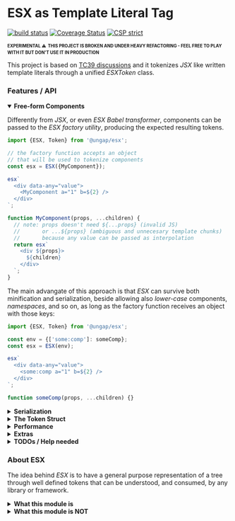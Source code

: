 # ESX as Template Literal Tag

[![build status](https://github.com/ungap/esx/actions/workflows/node.js.yml/badge.svg)](https://github.com/ungap/esx/actions) [![Coverage Status](https://coveralls.io/repos/github/ungap/esx/badge.svg?branch=main)](https://coveralls.io/github/ungap/esx?branch=main) [![CSP strict](https://webreflection.github.io/csp/strict.svg)](https://webreflection.github.io/csp/#-csp-strict)

<sup><sub>**EXPERIMENTAL** ⚠</sub></sup> <sup><sub>**THIS PROJECT IS BROKEN AND UNDER HEAVY REFACTORING - FEEL FREE TO PLAY WITH IT BUT DON'T USE IT IN PRODUCTION**</sub></sup>

This project is based on [TC39 discussions](https://es.discourse.group/t/proposal-esx-as-core-js-feature/1511) and it tokenizes *JSX* like written template literals through a unified *ESXToken* class.

### Features / API

<details open>
<summary><strong>Free-form Components</strong></summary>

Differently from *JSX*, or even *ESX Babel transformer*, components can be passed to the *ESX factory utility*, producing the expected resulting tokens.

```js
import {ESX, Token} from '@ungap/esx';

// the factory function accepts an object
// that will be used to tokenize components
const esx = ESX({MyComponent});

esx`
  <div data-any="value">
    <MyComponent a="1" b=${2} />
  </div>
`;

function MyComponent(props, ...children) {
  // note: props doesn't need ${...props} (invalid JS)
  //       or ...${props} (ambiguous and unnecesary template chunks)
  //       because any value can be passed as interpolation
  return esx`
    <div ${props}>
      ${children}
    </div>
  `;
}
```

The main advangate of this approach is that *ESX* can survive both minification and serialization, beside allowing also *lower-case* components, *namespaces*, and so on, as long as the factory function receives an object with those keys:

```js
import {ESX, Token} from '@ungap/esx';

const env = {['some:comp']: someComp};
const esx = ESX(env);

esx`
  <div data-any="value">
    <some:comp a="1" b=${2} />
  </div>
`;

function someComp(props, ...children) {}
```

</details>

<details>
<summary><strong>Serialization</strong></summary>

Differently from other solutions based either on *DOM* or callbacks, *ESX* is simply an intermediate representation of the template literal content.

Thanks to its simple and unified *Token* shape, it can be serialized as compact, yet readable, *JSON*, surviving cross realm or environment boundaries.

In order to achieve this, a few handy utilities are provided through the `@ungap/esx/json` helper:

```js
import {ESX, Token} from '@ungap/esx';
import {toJSON, fromJSON} from '@ungap/esx/json';

const esx = ESX({Comp});

const program = esx`
  <div data-any="value">
    <Comp a="1" b=${2} />
  </div>
`;

const json = toJSON(program);
// JSON.stringify(json)

// revive all the tokens at once
// note: the object with components, if present,
//       must be provided
const newProgram = fromJSON(json, {Comp});

function Comp() {}
```

To simplify even further serialization, `stringify` and `parse` are also offered as utilities, allowing extra parameters too.

```js
import {ESX, Token} from '@ungap/esx';
import {stringify, parse} from '@ungap/esx/json';

const environment = {A, B};
const esx = ESX(environment);

const program = esx`
  <A data-any="value">
    <B a="1" b=${2} />
  </A>
`;

// JSON.stringify(program, ...rest)
const str = stringify(program, ...rest);

// JSON.parse(str, ...rest)
const revived = fromJSON(str, environment, ...rest);

function A() {}
function B() {}
```

</details>

<details>
<summary><strong>The Token Struct</strong></summary>

|  field       |                 type                     |                                                                 description                                                                 |
| :----------- |:----------------------------------------:|:-------------------------------------------------------------------------------------------------------------------------------------------:|
| type         | number                                   | any of the `Token` types: `Token.ATTRIBUTE`, `Token.COMPONENT`, `Token.ELEMENT`, `Token.FRAGMENT`, `Token.INTERPOLATION` or `Token.STATIC`. |
| attributes   | (attribute \| interpolation)[]?          | meaningful only for *components* or *elements*, it's an array of *attributes* and/or *interpolations* tokens. |
| children     | (attribute \| interpolation \| token)[]? | meaningful only for *components*, *elements* or *fragments*, here referred as *token*, it's an array of *static*, *interpolation*, or *token* children. |
| dynamic      | boolean                                  | when `true` it means that future updates will change the token `value` with latest passed interpolation. *interpolation* and, optionally, *attribute* are the only one with `dynamic` equal `true`. |
| name         | string                                   | the *attribute*, *component* or *element* name, otherwise the string `#fragment`, `#interpolation` or `#static`. |
| value        | unknown?                                 | for an *attribute*, an *interpolation*, or a *static* token, it's the `value` it represents. It's always a *string* for non-dynamic attributes and static tokens, it could be anything else in other cases. *element* and *fragment* don't carry any value while *component* points at whatever reference was passed to the factory *ESX(...)* function to create the tag. |

</details>

<details>
<summary><strong>Performance</strong></summary>

  * **transformer** - the tokenizer takes less than 1ms to transform even complex templates, closing it to zero time to update the resulting structure
  * **memory** - each unique template generates *one and one only* token, updating interpolations and values *only* when the same template is executed again. This procedure grants no extra memory or Garbage Collector pressure when the same template is reused multiple times, also weakly relating the template with its own tokens to keep the heap under control
  * **serialization** - complex structures can still be serialized in less than 1ms and revived in even less than that
  * **size** - once minified and compressed, the [es.js](./es.js) file is around 820bytes while the [json.js](./json.js) helper is around 580bytes

</details>

<details>
<summary><strong>Extras</strong></summary>

  * **self-closing** - because *ESX* is fully inspired by *JSX*, and because it doesn't strictly represent neither *XML* nor *HTML* but it's closer to the former, `<self-closing />` tags are always allowed for any kind of node
  * **short-closing** - still inspired by *JSX*, any element can use the fragment shortcut to close itself. `<any-element>...</>` is perfectly allowed
  * **any interpolation** - either *attributes* or *children* can contain *Token.INTERPOLATION* entries, without expecting a spread operation, or even an object. `<el ${anyValue} />`, as example,is a perfectly valid tokenized tree

</details>

<details>
<summary><strong>TODOs / Help needed</strong></summary>

- [ ] decide how to deal with types for TypeScript users / improve JSDoc TS at least around exported utilities.
- [ ] align the [Babel transformer](https://github.com/ungap/babel-plugin-transform-esx) to provide the same uniqueness around tokens, so that each token is created once and only updates happen on demand.
- [ ] a *VSCode* compatible syntax highlighter to see *ESX as Template Literal* the same as *ESX* or *JSX*, with the invetibale `${}` interpolation difference, yet exactly the same contraints and highlights *JSX* has.
- [ ] a library to showcase *ESX*, either upgrading *udomsay* to use this instead of the [Babel transformer](https://github.com/ungap/babel-plugin-transform-esx), or creating a variant of that library based on this project.

</details>

### About ESX

The idea behind *ESX* is to have a general purpose representation of a tree through well defined tokens that can be understood, and consumed, by any library or framework.

<details>
<summary><strong>What this module is</strong></summary>

  * provide a way to understand interpolations and components through an always same, well defined, crawable struct
  * components can be global or scoped, as long as the factory created *tag* knows their name and can provide their values: `const tag = ESX({MyComp, Array, any: specialCase})`
  * interpolations can be part of the *attributes* list or the *children*
  * static parts within *children* are also well defined among other types: elements, fragments, components, interpolations
  * tokens are unique and (virtually) immutable, but their interpolation values get synchronously updated on repeated calls of the same template

</details>

<details>
<summary><strong>What this module is NOT</strong></summary>

  * a way to handle *HTML* specifications or create *DOM* related only solutions. The *DOM* and any *HTML* specs is fully ignored, including the names any element can have, or its attributes. `@click`, `?disabled`, `.setter`, these are all valid attributes represented with their name, including literally any special char that is not a *space*
  * a way to handle *XML* specifications or create *XML* related only solution. Similarly with the previous point, *ESX* is general purpose, and simple, by design

</details>
